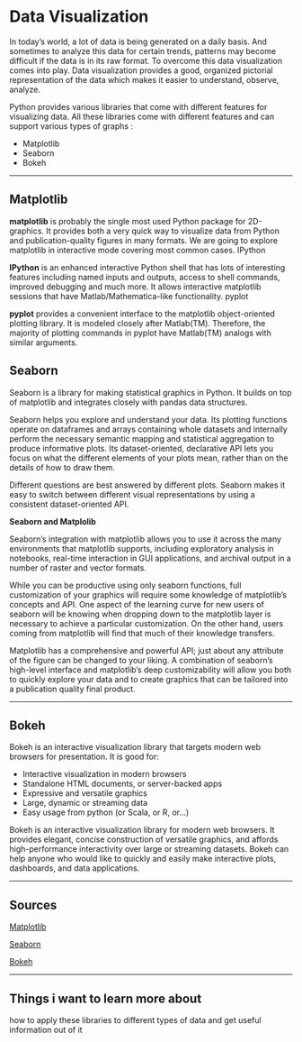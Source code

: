 # Data Visualization

In today’s world, a lot of data is being generated on a daily basis. And sometimes to analyze this data for certain trends, patterns may become difficult if the data is in its raw format. To overcome this data visualization comes into play. Data visualization provides a good, organized pictorial representation of the data which makes it easier to understand, observe, analyze.

Python provides various libraries that come with different features for visualizing data. All these libraries come with different features and can support various types of graphs : 

* Matplotlib
* Seaborn
* Bokeh

***

## Matplotlib

**matplotlib** is probably the single most used Python package for 2D-graphics. It provides both a very quick way to visualize data from Python and publication-quality figures in many formats. We are going to explore matplotlib in interactive mode covering most common cases.
IPython

**IPython** is an enhanced interactive Python shell that has lots of interesting features including named inputs and outputs, access to shell commands, improved debugging and much more. It allows interactive matplotlib sessions that have Matlab/Mathematica-like functionality.
pyplot

**pyplot** provides a convenient interface to the matplotlib object-oriented plotting library. It is modeled closely after Matlab(TM). Therefore, the majority of plotting commands in pyplot have Matlab(TM) analogs with similar arguments. 


## Seaborn 

Seaborn is a library for making statistical graphics in Python. It builds on top of matplotlib and integrates closely with pandas data structures.

Seaborn helps you explore and understand your data. Its plotting functions operate on dataframes and arrays containing whole datasets and internally perform the necessary semantic mapping and statistical aggregation to produce informative plots. Its dataset-oriented, declarative API lets you focus on what the different elements of your plots mean, rather than on the details of how to draw them.

Different questions are best answered by different plots. Seaborn makes it easy to switch between different visual representations by using a consistent dataset-oriented API.

**Seaborn and Matplolib**

Seaborn’s integration with matplotlib allows you to use it across the many environments that matplotlib supports, including exploratory analysis in notebooks, real-time interaction in GUI applications, and archival output in a number of raster and vector formats.

While you can be productive using only seaborn functions, full customization of your graphics will require some knowledge of matplotlib’s concepts and API. One aspect of the learning curve for new users of seaborn will be knowing when dropping down to the matplotlib layer is necessary to achieve a particular customization. On the other hand, users coming from matplotlib will find that much of their knowledge transfers.

Matplotlib has a comprehensive and powerful API; just about any attribute of the figure can be changed to your liking. A combination of seaborn’s high-level interface and matplotlib’s deep customizability will allow you both to quickly explore your data and to create graphics that can be tailored into a publication quality final product.



***

## Bokeh

Bokeh is an interactive visualization library that targets modern web browsers for presentation. It is good for:

   * Interactive visualization in modern browsers
   * Standalone HTML documents, or server-backed apps
   * Expressive and versatile graphics
   * Large, dynamic or streaming data
   * Easy usage from python (or Scala, or R, or...)


Bokeh is an interactive visualization library for modern web browsers. It provides elegant, concise construction of versatile graphics, and affords high-performance interactivity over large or streaming datasets. Bokeh can help anyone who would like to quickly and easily make interactive plots, dashboards, and data applications.


***

## Sources 

[Matplotlib](https://github.com/rougier/matplotlib-tutorial)

[Seaborn](https://seaborn.pydata.org/tutorial/introduction.html)

[Bokeh](https://notebooks.gesis.org/binder/jupyter/user/bokeh-bokeh-notebooks-dvhjjspg/notebooks/tutorial/00%20-%20Introduction%20and%20Setup.ipynb)


***

## Things i want to learn more about 

how to apply these libraries to different types of data and get useful information out of it
